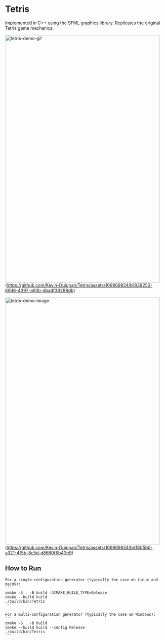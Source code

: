 # Tetris
Implemented in C++ using the SFML graphics library. Replicates the original Tetris game mechanics.

<img width=500 height=800 alt="tetris-demo-gif">(https://github.com/Kevin-Duignan/Tetris/assets/109869834/b1838253-69d6-4397-a93b-dbadf38288db)</img>

 <img width=500 height=800 alt="tetris-demo-image">(https://github.com/Kevin-Duignan/Tetris/assets/109869834/bd1805b0-a321-4f5b-8c5d-d8660f6b43e9)</img>

## How to Run
    For a single-configuration generator (typically the case on Linux and macOS):
    ```
    cmake -S . -B build -DCMAKE_BUILD_TYPE=Release
    cmake --build build
    ./build/bin/Tetris
    ```

    For a multi-configuration generator (typically the case on Windows):
    ```
    cmake -S . -B build
    cmake --build build --config Release
    ./build/bin/Tetris
    ```

